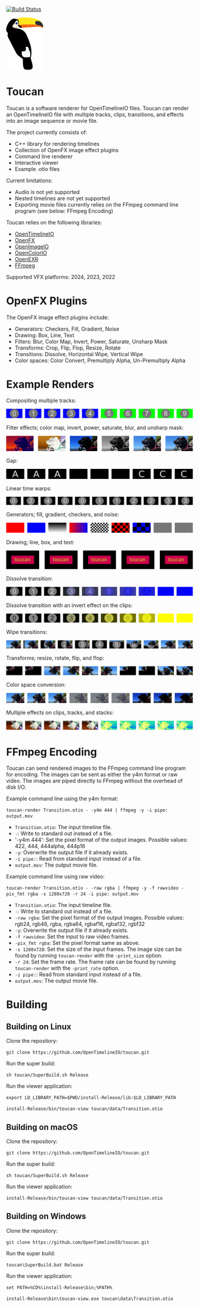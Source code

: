 [![Build Status](https://github.com/OpenTimelineIO/toucan/actions/workflows/ci-workflow.yml/badge.svg)](https://github.com/OpenTimelineIO/toucan/actions/workflows/ci-workflow.yml)

<img src="images/toucan.svg" alt="toucan" width="100">

Toucan
======
Toucan is a software renderer for OpenTimelineIO files. Toucan can render an
OpenTimelineIO file with multiple tracks, clips, transitions, and effects
into an image sequence or movie file.

The project currently consists of:
* C++ library for rendering timelines
* Collection of OpenFX image effect plugins
* Command line renderer
* Interactive viewer
* Example .otio files

Current limitations:
* Audio is not yet supported
* Nested timelines are not yet supported
* Exporting movie files currently relies on the FFmpeg command line program
(see below: FFmpeg Encoding)

Toucan relies on the following libraries:
* [OpenTimelineIO](https://github.com/PixarAnimationStudios/OpenTimelineIO)
* [OpenFX](https://github.com/AcademySoftwareFoundation/openfx)
* [OpenImageIO](https://github.com/AcademySoftwareFoundation/OpenImageIO)
* [OpenColorIO](https://github.com/AcademySoftwareFoundation/OpenColorIO)
* [OpenEXR](https://www.openexr.com/)
* [FFmpeg](https://ffmpeg.org)

Supported VFX platforms: 2024, 2023, 2022

OpenFX Plugins
==============
The OpenFX image effect plugins include:
* Generators: Checkers, Fill, Gradient, Noise
* Drawing: Box, Line, Text
* Filters: Blur, Color Map, Invert, Power, Saturate, Unsharp Mask
* Transforms: Crop, Flip, Flop, Resize, Rotate
* Transitions: Dissolve, Horizontal Wipe, Vertical Wipe
* Color spaces: Color Convert, Premultiply Alpha, Un-Premultiply Alpha

Example Renders
===============
Compositing multiple tracks:

![CompositeTracks](images/CompositeTracks.png)

Filter effects; color map, invert, power, saturate, blur, and unsharp mask:

![Filters](images/Filter.png)

Gap:

![Gap](images/Gap.png)

Linear time warps:

![LinearTimeWarp](images/LinearTimeWarp.png)

Generators; fill, gradient, checkers, and noise:

![Generators](images/Generator.png)

Drawing; line, box, and text:

![Render](images/Draw.png)

Dissolve transition:

![Transition](images/Transition.png)

Dissolve transition with an invert effect on the clips:

![Transition 2](images/Transition2.png)

Wipe transitions:

![Transition Wipe](images/TransitionWipe.png)

Transforms; resize, rotate, flip, and flop:

![Transforms](images/Transform.png)

Color space conversion:

![Color Space](images/ColorSpace.png)

Multiple effects on clips, tracks, and stacks:

![Track Effects](images/MultipleEffects.png)

FFmpeg Encoding
===============
Toucan can send rendered images to the FFmpeg command line program for encoding.
The images can be sent as either the y4m format or raw video. The images are
piped directly to FFmpeg without the overhead of disk I/O.

Example command line using the y4m format:
```
toucan-render Transition.otio - -y4m 444 | ffmpeg -y -i pipe: output.mov
```
* `Transition.otio`: The input timeline file.
* `-`: Write to standard out instead of a file.
* '-y4m 444': Set the pixel format of the output images. Possible values: 422,
444, 444alpha, 444p16
* `-y`: Overwrite the output file if it already exists.
* `-i pipe:`: Read from standard input instead of a file.
* `output.mov`: The output movie file.

Example command line using raw video:
```
toucan-render Transition.otio - -raw rgba | ffmpeg -y -f rawvideo -pix_fmt rgba -s 1280x720 -r 24 -i pipe: output.mov
```
* `Transition.otio`: The input timeline file.
* `-`: Write to standard out instead of a file.
* `-raw rgba`: Set the pixel format of the output images. Possible values:
rgb24, rgb48, rgba, rgba64, rgbaf16, rgbaf32, rgbf32
* `-y`: Overwrite the output file if it already exists.
* `-f rawvideo`: Set the input to raw video frames.
* `-pix_fmt rgba`: Set the pixel format same as above.
* `-s 1280x720`: Set the size of the input frames. The image size
can be found by running `toucan-render` with the `-print_size` option.
* `-r 24`: Set the frame rate. The frame rate can be found by running
`toucan-render` with the `-print_rate` option.
* `-i pipe:`: Read from standard input instead of a file.
* `output.mov`: The output movie file.

Building
========

Building on Linux
-----------------
Clone the repository:
```
git clone https://github.com/OpenTimelineIO/toucan.git
```
Run the super build:
```
sh toucan/SuperBuild.sh Release
```
Run the viewer application:
```
export LD_LIBRARY_PATH=$PWD/install-Release/lib:$LD_LIBRARY_PATH
```
```
install-Release/bin/toucan-view toucan/data/Transition.otio
```

Building on macOS
-----------------
Clone the repository:
```
git clone https://github.com/OpenTimelineIO/toucan.git
```
Run the super build:
```
sh toucan/SuperBuild.sh Release
```
Run the viewer application:
```
install-Release/bin/toucan-view toucan/data/Transition.otio
```

Building on Windows
-------------------
Clone the repository:
```
git clone https://github.com/OpenTimelineIO/toucan.git
```
Run the super build:
```
toucan\SuperBuild.bat Release
```
Run the viewer application:
```
set PATH=%CD%\install-Release\bin;%PATH%
```
```
install-Release\bin\toucan-view.exe toucan\data\Transition.otio
```

